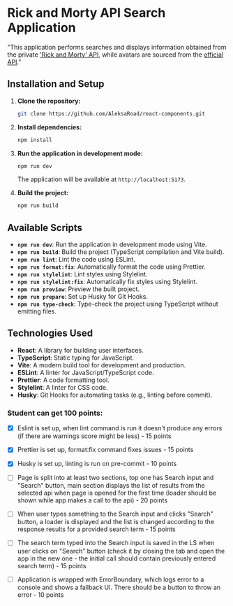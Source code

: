 # Rick and Morty API Search Application

"This application performs searches and displays information obtained from the private ['Rick and Morty' API](https://rickandmortyapi-sigma.vercel.app/api/character), while avatars are sourced from the [official API](https://rickandmortyapi.com/documentation/#get-character-information)."

## Installation and Setup

1. **Clone the repository:**

   ```bash
   git clone https://github.com/AleksaRoad/react-components.git
   ```

2. **Install dependencies:**

   ```bash
   npm install
   ```

3. **Run the application in development mode:**

   ```bash
   npm run dev
   ```

   The application will be available at `http://localhost:5173`.

4. **Build the project:**
   ```bash
   npm run build
   ```

## Available Scripts

- **`npm run dev`**: Run the application in development mode using Vite.
- **`npm run build`**: Build the project (TypeScript compilation and Vite build).
- **`npm run lint`**: Lint the code using ESLint.
- **`npm run format:fix`**: Automatically format the code using Prettier.
- **`npm run stylelint`**: Lint styles using Stylelint.
- **`npm run stylelint:fix`**: Automatically fix styles using Stylelint.
- **`npm run preview`**: Preview the built project.
- **`npm run prepare`**: Set up Husky for Git Hooks.
- **`npm run type-check`**: Type-check the project using TypeScript without emitting files.

## Technologies Used

- **React**: A library for building user interfaces.
- **TypeScript**: Static typing for JavaScript.
- **Vite**: A modern build tool for development and production.
- **ESLint**: A linter for JavaScript/TypeScript code.
- **Prettier**: A code formatting tool.
- **Stylelint**: A linter for CSS code.
- **Husky**: Git Hooks for automating tasks (e.g., linting before commit).

### Student can get 100 points:

- [x] Eslint is set up, when lint command is run it doesn't produce any errors (if there are warnings score might be less) - 15 points

- [x] Prettier is set up, format:fix command fixes issues - 15 points

- [x] Husky is set up, linting is run on pre-commit - 10 points

- [ ] Page is split into at least two sections, top one has Search input and "Search" button, main section displays the list of results from the selected api when page is opened for the first time (loader should be shown while app makes a call to the api) - 20 points

- [ ] When user types something to the Search input and clicks "Search" button, a loader is displayed and the list is changed according to the response results for a provided search term - 15 points

- [ ] The search term typed into the Search input is saved in the LS when user clicks on "Search" button (check it by closing the tab and open the app in the new one - the initial call should contain previously entered search term) - 15 points

- [ ] Application is wrapped with ErrorBoundary, which logs error to a console and shows a fallback UI. There should be a button to throw an error - 10 points
